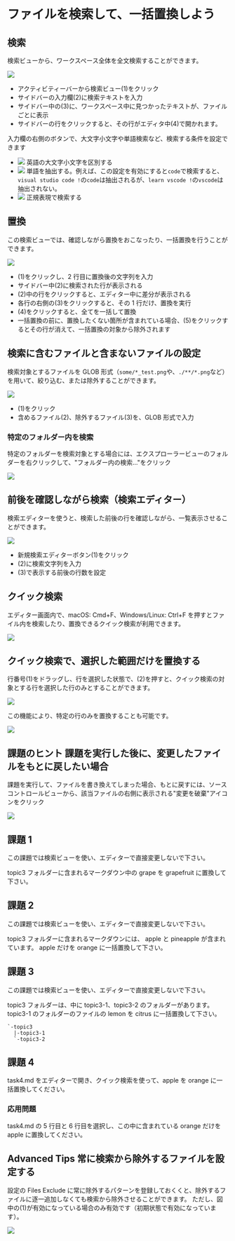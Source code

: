 # ファイルを検索して、一括置換しよう

## 検索

検索ビューから、ワークスペース全体を全文検索することができます。

![](simple_search.png)

- アクティビティーバーから検索ビュー(1)をクリック
- サイドバーの入力欄(2)に検索テキストを入力
- サイドバー中の(3)に、ワークスペース中に見つかったテキストが、ファイルごとに表示
- サイドバーの行をクリックすると、その行がエディタ中(4)で開かれます。

入力欄の右側のボタンで、大文字小文字や単語検索など、検索する条件を設定できます

- ![](case_sensitive.png) 英語の大文字小文字を区別する
- ![](word.png) 単語を抽出する。例えば、この設定を有効にすると`code`で検索すると、`visual studio code !`の`code`は抽出されるが、`learn vscode !`の`vscode`は抽出されない。
- ![](regular_expression.png) 正規表現で検索する

## 置換

この検索ビューでは、確認しながら置換をおこなったり、一括置換を行うことができます。

![](replace.png)

- (1)をクリックし、2 行目に置換後の文字列を入力
- サイドバー中(2)に検索された行が表示される
- (2)中の行をクリックすると、エディター中に差分が表示される
- 各行の右側の(3)をクリックすると、その 1 行だけ、置換を実行
- (4)をクリックすると、全てを一括して置換
- 一括置換の前に、置換したくない箇所が含まれている場合、(5)をクリックするとその行が消えて、一括置換の対象から除外されます

## 検索に含むファイルと含まないファイルの設定

検索対象とするファイルを GLOB 形式（`some/*_test.png`や、`./**/*.png`など）を用いて、絞り込む、または除外することができます。

![](include_exclude.png)

- (1)をクリック
- 含めるファイル(2)、除外するファイル(3)を、GLOB 形式で入力

### 特定のフォルダー内を検索

特定のフォルダーを検索対象とする場合には、エクスプローラービューのフォルダーを右クリックして、"フォルダー内の検索..."をクリック

![](directory_search.png)

## 前後を確認しながら検索（検索エディター）

検索エディターを使うと、検索した前後の行を確認しながら、一覧表示させることができます。

![](showing_multi_lines.png)

- 新規検索エディターボタン(1)をクリック
- (2)に検索文字列を入力
- (3)で表示する前後の行数を設定

## クイック検索

エディター画面内で、macOS: Cmd+F、Windows/Linux: Ctrl+F を押すとファイル内を検索したり、置換できるクイック検索が利用できます。

![](quick_search.png)

## クイック検索で、選択した範囲だけを置換する

行番号(1)をドラッグし、行を選択した状態で、(2)を押すと、クイック検索の対象とする行を選択した行のみとすることができます。

![](search_selection1.png)

この機能により、特定の行のみを置換することも可能です。

![](search_selection2.png)

## 課題のヒント 課題を実行した後に、変更したファイルをもとに戻したい場合

課題を実行して、ファイルを書き換えてしまった場合、もとに戻すには、ソースコントロールビューから、該当ファイルの右側に表示される"変更を破棄"アイコンをクリック

![](revert_task.png)

## 課題 1

この課題では検索ビューを使い、エディターで直接変更しないで下さい。

topic3 フォルダーに含まれるマークダウン中の grape を grapefruit に置換して下さい。

## 課題 2

この課題では検索ビューを使い、エディターで直接変更しないで下さい。

topic3 フォルダーに含まれるマークダウンには、 apple と pineapple が含まれています。
apple だけを orange に一括置換して下さい。

## 課題 3

この課題では検索ビューを使い、エディターで直接変更しないで下さい。

topic3 フォルダーは、中に topic3-1、topic3-2 のフォルダーがあります。
topic3-1 のフォルダーのファイルの lemon を citrus に一括置換して下さい。

```
`-topic3
  |-topic3-1
  `-topic3-2
```

## 課題 4

task4.md をエディターで開き、クイック検索を使って、apple を orange に一括置換してください。

### 応用問題

task4.md の 5 行目と 6 行目を選択し、この中に含まれている orange だけを apple に置換してください。

## Advanced Tips 常に検索から除外するファイルを設定する

設定の Files Exclude に常に除外するパターンを登録しておくくと、除外するファイルに逐一追加しなくても検索から除外させることができます。
ただし、図中の(1)が有効になっている場合のみ有効です（初期状態で有効になっています）。

![](files_exclude.png)
